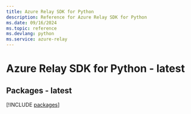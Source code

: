 ```yaml
---
title: Azure Relay SDK for Python
description: Reference for Azure Relay SDK for Python
ms.date: 09/16/2024
ms.topic: reference
ms.devlang: python
ms.service: azure-relay
---
```

# Azure Relay SDK for Python - latest
## Packages - latest
[!INCLUDE [packages](relay-index.md)]